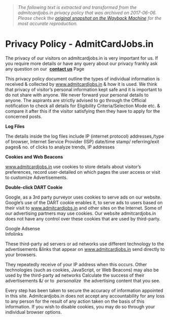 > *The following text is extracted and transformed from the admitcardjobs.in privacy policy that was archived on 2017-06-06. Please check the [original snapshot on the Wayback Machine](https://web.archive.org/web/20170606203029id_/http%3A//admitcardx.in/privacy-policy) for the most accurate reproduction.*

# Privacy Policy - AdmitCardJobs.in

The privacy of our visitors on admitcardjobs.in is very important for us. If you require more details or have any query about our privacy frankly ask any question on our  **[contact us](http://www.admitcardjobs.in/contact-us/)** Page

This privacy policy document outline the types of individual information is received & collected by www.admitcardjobs.in & how it is used. We think that privacy of visitor’s personal information kept safe and it is important to do not share with anyone. We never forward your personal details to anyone. The aspirants are strictly advised to go through the Official notification to check all details for Eligibility Criteria/Selection Mode etc. & compare it after this if the visitor satisfying then they have to apply for the concerned posts.

**Log Files**

The details inside the log files include IP (internet protocol) addresses,/type of browser, Internet Service Provider (ISP) date/time stamp/ referring/exit pages& no. of clicks to analyze trends, IP addresses

**Cookies and Web Beacons**

www.admitcardjobs.in use cookies to store details about visitor’s preferences, record user-detailed on which pages the user access or visit to customize Advertisements.

**Double-click DART Cookie**

Google, as a 3rd party purveyor uses cookies to serve ads on our website. Google’s use of the DART cookie enables it, to serve ads to users based on their visit to www.admitcardjobs.in and other sites on the Internet. Some of our advertising partners may use cookies. Our website admitcardjobs.in does not have any control over these cookies that are used by third-party.

Google Adsense  
Infolinks

These third-party ad servers or ad networks use different technology to the advertisements &links that appear on www.admitcardjobs.in send directly to your browsers.

They repeatedly receive of your IP address when this occurs. Other technologies (such as cookies, JavaScript, or Web Beacons) may also be used by the third-party ad networks Calculate the success of their advertisements &/ or to  _personalize_  the advertising content that you see.

Every step has been taken to secure the accuracy of information appointed in this site. Admitcardjobs.in does not accept any accountability for any loss to any person for the result of any action taken on the basis of this information. If you wish to disable cookies, you may do so through your individual browser options.
